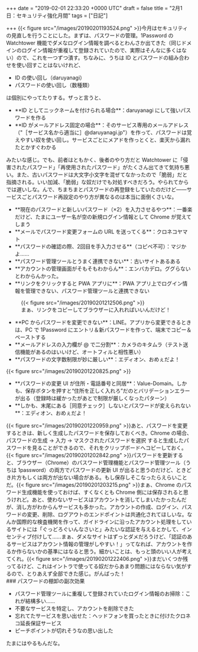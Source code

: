 
+++
date = "2019-02-01 22:33:20 +0000 UTC"
draft = false
title = "2月1日：セキュリティ強化月間"
tags = ["日記"]

+++
{{< figure src="/images/20190201193524.png"  >}}今月はセキュリティの見直しを行うことにした。まずは、パスワードの管理。1Password の Watchtower 機能でダメなログイン情報を調べるとわんさか出てきた（同じドメインのログイン情報が重複して登録されていたので、実際はそんなに多くはない）ので、これを一つずつ潰す。ちなみに、うちは ID とパスワードの組み合わせを使い回すことはないけれど、

<ul>
<li>ID の使い回し（daruyanagi）</li>
<li>パスワードの使い回し（数種類）</li>
</ul>は個別にやってたりする。ザっと言うと、

<ul>
<li>**ID としてニックネームを付けられる場合**：daruyanagi にして強いパスワードを作る</li>
<li>**ID がメールアドレス固定の場合**：そのサービス専用のメールアドレス（"［サービス名から適当に］@daruyanagi.jp"）を作って、パスワードは覚えやすい奴を使い回し。サービスごとにメアドを作っとくと、楽天から漏れたとかすぐわかる</li>
</ul>みたいな感じ。でも、前者はともかく、後者のやり方だと Watchtower  に「侵害されたパスワード」「再使用されたパスワード」がたくさん出てきて気持ち悪い。また、古いパスワードは大文字小文字を混ぜてなかったので「脆弱」だと指摘される。いい加減、「脆弱」な奴だけでも対処すべきだろう。やられてからでは遅いしな。んで、ちまちまとパスワードの再登録をしていたのだけど――サービスごとパスワード再設定のやり方が異なるのは本当に面倒くさいな。

<ul>
<li>**現在のパスワードと新しいパスワード（×2）を入力させるやつ**：一番楽だけど、たまにユーザー名が空の新規ログイン情報として Chrome が覚えてしまう</li>
<li>**メールでパスワード変更フォームの URL を送ってくる**：クロネコヤマト</li>
<li>**パスワードの確認の際、2回目を手入力させる**（コピペ不可）：マジかよ……</li>
<li>**パスワード管理ツールとうまく連携できない**：古いサイトあるある</li>
<li>**アカウントの管理画面がそもそもわからん**：エンバカデロ。ググらないとわからんかった。</li>
<li>**リンクをクリックすると PWA アプリに**：PWA アプリ上でログイン情報を管理できない、パスワード管理ツールと連携できない</li>
</ul><figure class="figure-image figure-image-fotolife" title="まぁ、リンクをコピーしてブラウザーに入れればいいんだけど！">{{< figure src="/images/20190201212506.png"  >}}<figcaption>まぁ、リンクをコピーしてブラウザーに入れればいいんだけど！</figcaption></figure>

<ul>
<li>**PC からパスワードを変更できない**：LINE。アプリから変更できるときは、PC で 1Password にエントリ＆新パスワードを作って、端末でコピー＆ペーストする</li>
<li>**メールアドレスの入力欄が @ で二分割**：カメラのキタムラ（テスト送信機能があるのはいいけど、オートフィルと相性悪い）</li>
<li>**パスワードの文字数制限が妙に厳しい**：エディオン、おめぇだよ！</li>
</ul>{{< figure src="/images/20190201220825.png"  >}}<br/>


<ul>
<li>**パスワードの変更 UI が住所・電話番号と同居**：Value-Domain。しかも、保存ボタンを押すと“住所を正しく入れろ”だのとバリデーションエラーが出る（登録時は緩かったがあとで制限が厳しくなったパターン）</li>
<li>**しかも、末尾にある［同意チェック］しないとパスワードが変えられない**：エディオン、おめぇだよ！</li>
</ul>{{< figure src="/images/20190201220959.png"  >}}あと、パスワードを変更するときは、新しく生成したパスワードを保存しておくべき。Chrome の場合、パスワードの生成 → 入力 → マスクされたパスワードを選択 すると生成したパスワードを見ることができるので、それをクリップボードへコピーしておく。{{< figure src="/images/20190201202842.png"  >}}パスワードを更新すると、ブラウザー（Chrome）のパスワード管理機能とパスワード管理ツール（うちは 1password）の両方でパスワードの更新 UI が出ると思うのだけど、ときどき片方もしくは両方が出ない場合がある。もし保存しそこなったらえらいことだ。{{< figure src="/images/20190201203215.png"  >}}まぁ、Chrome のパスワード生成機能を使っておけば、すくなくとも Chrome 側には保存されると思うけれど。あと、使わないサービスはアカウントを消してしまいたかったんだが、消し方がわからんサービスも多かった。アカウントの作成、ログイン、パスワードの変更、削除、ログアウトのエンドポイントは共通化されてほしいな。なんか国際的な検査機関を作って、ガイドラインに沿ったアカウント処理をしているサイトには「ぐっどろぐいんなさいと」みたいな認証を与えるとかして、インセンティブ付けして......まぁ、ダメなサイトはずっとダメだろうけど、「認証のあるサービスはアカウント情報の管理がしやすい！」ってなれば、アカウントを作るか作らないかの基準にはなると思う。細かいことは、もっと頭のいい人が考えてくれ。{{< figure src="/images/20190201222406.png"  >}}まだいくつか残ってるけど、これはイントラで使ってる奴だからあまり問題にはならない気がするので、とりあえず全部できた感じ。がんばった！

<div class="section">
    ### パスワードの棚卸の副次効果
    
<ul>
<li>パスワード管理ツールに重複して登録されていたログイン情報のお掃除：これが結構多い……</li>
<li>不要なサービスを特定し、アカウントを削除できた</li>
<li>忘れてたサービスを思い出せた：ヘッドフォンを買ったときに付けたクロネコ延長保証サービス</li>
<li>ピーチポイントが切れそうなの思い出した</li>
</ul>たまにはやるもんだな。

</div>

